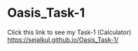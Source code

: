 # Oasis_Task-1
Click this link to see my Task-1 (Calculator)  https://sejalkul.github.io/Oasis_Task-1/
